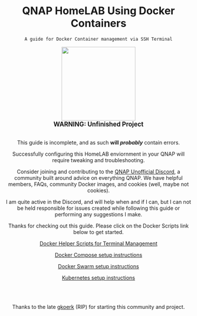 <div align="center">

# QNAP HomeLAB Using Docker Containers

    A guide for Docker Container management via SSH Terminal

  <div align="center"><img src="https://i.imgur.com/dF9OEiS.png" width="200"/></br>

  <figcaption><big><strong>
  WARNING: Unfinished Project
  </big></strong></figcaption></div></br>

This guide is incomplete, and as such **will *probably*** contain errors.

Successfully configuring this HomeLAB enviornment in your QNAP will require tweaking and troubleshooting.

Consider joining and contributing to the [QNAP Unofficial Discord](https://discord.gg/NaxEB4sz7G), a community built around advice on everything QNAP. We have helpful members, FAQs, community Docker images, and cookies (well, maybe not cookies).

I am quite active in the Discord, and will help when and if I can, but I can not be held responsible for issues created while following this guide or performing any suggestions I make.

Thanks for checking out this guide. Please click on the Docker Scripts link below to get started.

[Docker Helper Scripts for Terminal Management](https://github.com/QNAP-HomeLAB/docker-scripts#readme)

[Docker Compose setup instructions](https://github.com/QNAP-HomeLAB/docker-compose/tree/master#readme)

[Docker Swarm setup instructions](https://github.com/QNAP-HomeLAB/docker-swarm/tree/master#readme)

[Kubernetes setup instructions](https://github.com/QNAP-HomeLAB/kubernetes#readme)

</br></br>

Thanks to the late [gkoerk](https://github.com/gkoerk) (RIP) for starting this community and project.
